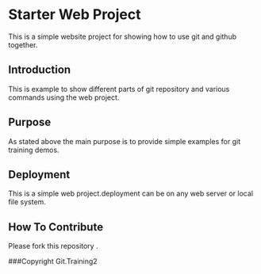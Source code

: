 # Starter Web Project
This is a simple website project for showing how to use git and github together.


## Introduction
This is example to show different parts of git repository and various commands using the web project.

## Purpose
As stated above the main purpose is to provide simple examples for git training demos.

## Deployment
This is a simple web project.deployment can be on any web server or local file system.

## How To Contribute
Please fork this repository .

###Copyright
Git.Training2

